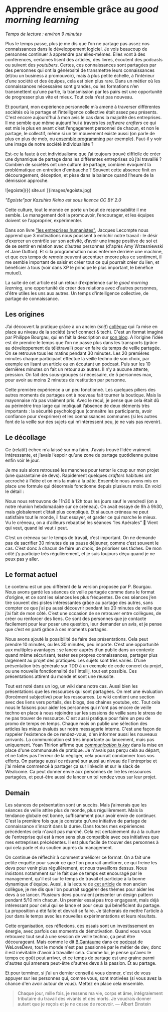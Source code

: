 # Apprendre ensemble grâce au *good morning learning*
*Temps de lecture : environ 9 minutes*

Plus le temps passe, plus je me dis que l’on ne partage pas assez nos connaissances dans le développement logiciel. 
Je vois beaucoup de personnes continuer à apprendre par elles-mêmes. 
Elles vont à des conférences, certaines lisent des articles, des livres, écoutent des podcasts ou suivent des *youtubers*. 
Certes, ces connaissances sont partagées par des personnes qui ont la générosité de transmettre leurs connaissances (et/ou un business à promouvoir), mais à plus petite échelle, à l’intérieur d’une société et des équipes, cela est bien plus rare. 
Dans un métier où les connaissances nécessaires sont grandes, ou les formations n’en transmettent qu’une partie, la transmission par les pairs est une opportunité de progresser plus vite et mieux. 
Tout cela n’est pas nouveau.

Et pourtant, mon expérience personnelle m’a amené à traverser différentes sociétés où le partage et l’intelligence collective était assez peu présents. 
C'est encore aujourd'hui à mon avis le cas dans la majorité des entreprises. 
Il me semble que même aujourd’hui à travers les *software crafters* ce qui est mis le plus en avant c’est l’engagement personnel de chacun, et non le partage, le collectif, même si un tel mouvement existe aussi (on parle de plus en plus de mob, ou [ensemble programming](https://en.wikipedia.org/wiki/Mob_programming) par exemple). Faut-il y voir une image de notre société individualiste ? 

Est-ce la faute à cet individualisme que j’ai toujours trouvé difficile de créer une dynamique de partage dans les différentes entreprises où j’ai travaillé ? 
Combien de sociétés ont une culture de partage, combien évoquent la problématique en entretien d'embauche ? 
Souvent cette absence finit en découragement, déception, et pèse dans la balance quand l’heure de la démission approche. 

![egoiste]({{ site.url }}images/egoiste.jpg)

*"Egoiste"par Kazuhiro Keino est sous licence CC BY 2.0*

Cette culture, tout le monde en porte un bout de responsabilité il me semble. 
Le management doit la promouvoir, l’encourager, et les équipes doivent se l’approprier, expérimenter. 

Dans son livre ["les entreprises humanistes"](https://www.babelio.com/livres/Lecomte-Les-Entreprises-humanistes/818280), Jacques Lecompte nous apprend que 3 motivations nous poussent  à enrichir notre travail : le désir d’exercer un contrôle sur son activité, d’avoir une image positive de soi et de se sentir en relation avec d’autres personnes (d'après Amy Wrzesniewski et Jane Dutton). 
Et si la programmation nous enferme derrière une machine, et que ces temps de *remote* peuvent accentuer encore plus ce sentiment, il me semble important de saisir et créer tout ce qui pourrait créer du lien, et bénéficier à tous (voir dans XP le principe le plus important, le bénéfice mutuel). 

La suite de cet article est un retour d’expérience sur le *good morning learning*, une opportunité de créer des relations avec d'autres personnes, d'être utiles les uns aux autres.
Un temps d'intelligence collective, de partage de connaissance. 

## Les origines

J’ai découvert la pratique grâce à un ancien (*snif*) [collègue](https://fhiegel.github.io/) qui l’a mise en place au niveau de la société (sncf connect & tech). 
C'est un format imaginé par Philippe Bourgau, qui en fait la description sur [son blog](https://philippe.bourgau.net/growth-mindset-coaching-turn-remote-work-commutes-into-team-learning/). 
A l’origine l’idée est de prendre le temps que l’on ne passe plus dans les transports (grâce au développement du télétravail) pour en faire du temps de veille partagée. 
On se retrouve tous les matins pendant 30 minutes. Les 20 premières minutes chaque participant effectue la veille techno de son choix, par exemple en lisant un article ou en écoutant un podcast. 
Puis sur les 10 dernières minutes on fait un retour aux autres. 
Il n’y a aucune attente, pression. 
On fait des sous-groupes si nécessaire, de 5 personnes max, pour avoir au moins 2 minutes de restitution par personne. 

Cette première expérience a un peu fonctionné. 
Les quelques piliers des autres moments de partages ont à nouveau fait tourner la boutique. 
Mais la mayonnaise n’a pas vraiment pris. 
Avec le recul, je pense que cela était dû au périmètre trop large qui impliquait l’absence de deux éléments très importants : 
la sécurité psychologique (connaitre les participants, avoir confiance pour s’exprimer) et les connaissances communes (si les autres font de la veille sur des sujets qui m’intéressent peu, je ne vais pas revenir). 

## Le décollage

Ce (relatif) échec m’a laissé sur ma faim. 
J’avais trouvé l’idée vraiment intéressante, et j’avais l’espoir qu’une zone de partage quotidienne puisse enfin voir le jour. 

Je me suis alors retroussé les manches pour tenter le coup sur mon projet (une quarantaine de devs). 
Rapidement quelques *crafters* habitués ont accroché à l’idée et on mis la main à la pâte. 
Ensemble nous avons mis en place une formule qui désormais fonctionne depuis plusieurs mois. 
En voici le détail : 

Nous nous retrouvons de 11h30 à 12h tous les jours sauf le vendredi (on a notre réunion hebdomadaire sur ce créneau). 
On avait essayé de 9h à 9h30, mais globalement c’était plus compliqué. 
Et si aucun créneau ne peut satisfaire tout le monde, il faut essayer, et garder ce qui marche le mieux. 
Vu le créneau, on a d’ailleurs rebaptisé les séances “les Apérales” 🙂
Vient qui veut, quand iel veut / peut. 

C’est un créneau sur le temps de travail, c’est important. 
On ne demande pas de sacrifier 30 minutes de sa pause déjeuner, comme c’est souvent le cas. 
C’est donc à chacun de faire un choix, de prioriser ses tâches. 
De mon côté j’y participe très régulièrement, et je suis toujours déçu quand je ne peux pas y aller. 

## Le format actuel

Le contenu est un peu différent de la version proposée par P. Bourgau. 
Nous avons gardé les séances de veille partagée comme dans le format d’origine, et ce sont les séances les plus fréquentes. 
De ces séances j’en tire souvent des pistes intéressantes grâce au partage des autres, sans compter ce que j’ai pu aussi découvrir pendant les 20 minutes de veille que j’ai fait de mon côté. 
C’est une occasion de se retrouver entre collègues, de créer ou renforcer des liens. 
Ce sont des personnes que je contacte facilement pour leur poser une question, leur demander un avis, et je pense que c’est en parti grâce à ces moments partagés. 

Nous avons ajouté la possibilité de faire des présentations. 
Cela peut prendre 10 minutes, ou les 30 minutes, peu importe. 
C’est une opportunité aux multiples avantages : se lancer auprès d’un public dans un contexte quand même sécurisant, tester ses propres connaissances, partager plus largement au projet des pratiques. 
Les sujets sont très variés. 
D’une présentation très générale sur TDD à un exemple de code concret du projet, ou une nouvelle fonctionnalité de l'Intellij, tout est possible. 
Ces présentations attirent du monde et sont une réussite. 

Tout est noté dans un log, un wiki dans notre cas. 
Aussi bien les présentations que les ressources qui sont partagées. 
On met une évaluation (forcément subjective) pour les ressources. 
Le wiki contient une section avec des liens vers portails, des blogs, des chaines youtube, etc. 
Tout cela nous le faisons pour aider les personnes qui n'ont pas encore de veille techno en place à nous rejoindre sur les sessions de veille sans le stress de ne pas trouver de ressource. 
C'est aussi pratique pour faire un peu de promo de temps en temps. 
Chaque mois on publie une sélection des articles les mieux évalués sur notre messagerie interne. 
C'est une façon de rappeler l'existence de ce rendez-vous, d'en informer aussi les nouveaux arrivants. 
La communication est très importante au lancement, mais pas uniquement. 
Yoan Thirion affirme que [*communication is key*](https://yoan-thirion.gitbook.io/knowledge-base/agile-coaching/how-to-run-a-community-of-practices-cop) dans la mise en place d'une communauté de pratique. 
Je n'avais pas perçu cela au départ, et ne faites pas l'erreur de la négliger, cela pourrait condamner tous vos efforts. 
On partage aussi ce résumé sur aussi au niveau de l'entreprise et j'ai même commencé à partager ça sur linkedin et sur le slack de Wealcome. 
Ca peut donner envie aux personnes de lire les ressources partagées, et peut-être aussi de lancer un tel rendez vous sur leur projet.

## Demain

Les séances de présentation sont un succès. 
Mais j’aimerais que les séances de veille attire plus de monde, plus régulièrement. 
Mais la tendance globale est bonne, suffisamment pour avoir envie de continuer. 
C'est la première fois que je constate qu'une initiative de partage de connaissance s'inscrit dans la durée. 
Dans toutes mes expériences précédentes cela n'avait pas marché. 
Cela est certainement du à la culture de l'entreprise qui est à mon sens plus compatible avec ces initiatives que mes entreprises précédentes. 
Il est plus facile de trouver des personnes à qui cela parle et du soutien auprès du management. 

On continue de réflechir à comment améliorer ce format. 
On a fait une petite enquête pour savoir ce que l'on pourrait améliorer, ce qui freine les devs pour venir plus régulièrement, et nous travaillons dessus. 
Nous insistons notamment sur le fait que ce temps est encouragé par le management, qu'il est sur le temps de travail et participe à la bonne dynamique d'équipe. 
Aussi, à la lecture de [cet article](https://fhiegel.github.io/blog/2022/01/13/design-patterns--les-gammes-de-la-conception-logicielle/) de mon ancien collègue, je me dis que l'on pourrait suggérer des thèmes pour aider les devs à se lancer. Plusieurs devs pourraient présenter un design pattern pendant 5/10 min chacun. 
Un premier essai pas trop engageant, mais déjà intéressant pour celui qui se lance et pour ceux qui bénéficient du partage. 
La proposition a été faite et devrait se faire.
Je tâcherais de mettre l'article à jour dans le temps avec les nouvelles expérimentations et leurs résultats. 

Cette organisation, ces réflexions, ces essais sont un investissement en énergie, avec parfois ces moments de démotivation. 
Quand vous vous retrouvez tout seul à une session de veille techno, ça peut être décourageant. 
Mais comme le dit [B.Gantaume](https://artisandeveloppeur.fr/) dans ce [podcast](https://welovedevs.com/fr/benoit-gantaume-artisan-developpeur-l-excellence-est-un-chemin/) de WeLoveDevs, tout le monde n'est pas passionné par le métier de dev, donc il est inévitable d'avoir à travailler cela. 
Comme lui, je pense qu'avec le temps ce goût peut arriver, et ce temps de partage est une graine parmi d'autres qui amenera peut-être d'autres devs à la passion. 
Et au partage. 

Et pour terminer, si j'ai un dernier conseil à vous donner, c'est de vous appuyer sur les personnes qui, comme vous, sont motivées (si vous avez la chance d'en avoir autour de vous). 
Mettez en place cela ensemble. 

> Chaque jour, mille fois, je ressens ma vie, corps et âme, intégralement tributaire du travail des vivants et des morts. Je voudrais donner autant que je reçois et je ne cesse de recevoir. — Albert Einstein